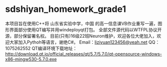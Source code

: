 # sdshiyan_homework_grade1
本项目旨在使用C++将 山东省实验中学，中国 的高一信息课VB作业重写一遍，图形界面部分使用QT编写并用windeployqt打包。
全部文件源代码以WTFPL协议开源，部分保留署名权。
目前(只有)16级22班Neuron维护，欢迎各位大佬加入，欢迎大家加入Pythoh等语言，谢绝C#。
Email：liziyuan123456@yeah.net
QQ：1075262552
QT编译环境下载地址：http://download.qt.io/official_releases/qt/5.7/5.7.0/qt-opensource-windows-x86-mingw530-5.7.0.exe
